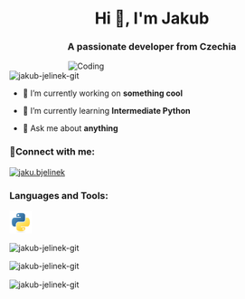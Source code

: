 <h1 align="center">Hi 👋, I'm Jakub</h1>
<h3 align="center">A passionate developer from Czechia</h3>
<img align="right" alt="Coding" width="400" src="[https://miro.medium.com/v2/resize:fit:679/1*w1BTUZctqyEYJrldIqJXqg.gif]">
<p align="left"> <img src="https://komarev.com/ghpvc/?username=jakub-jelinek-git&label=Profile%20views&color=0e75b6&style=flat" alt="jakub-jelinek-git" /> </p>

- 🔭 I’m currently working on **something cool**

- 🌱 I’m currently learning **Intermediate Python**

- 💬 Ask me about **anything**

<h3 align="left">💬Connect with me:</h3>
<p align="left">
<a href="https://instagram.com/jaku.bjelinek" target="blank"><img align="center" src="https://raw.githubusercontent.com/rahuldkjain/github-profile-readme-generator/master/src/images/icons/Social/instagram.svg" alt="jaku.bjelinek" height="30" width="40" /></a>
</p>

<h3 align="left">Languages and Tools:</h3>
<p align="left"> <a href="https://www.python.org" target="_blank" rel="noreferrer"> <img src="https://raw.githubusercontent.com/devicons/devicon/master/icons/python/python-original.svg" alt="python" width="40" height="40"/> </a> </p>

<p>&nbsp;<img align="left" src="https://github-readme-stats.vercel.app/api?username=jakub-jelinek-git&show_icons=true&locale=en" alt="jakub-jelinek-git" /></p>
<p><img align="center" src="https://github-readme-stats.vercel.app/api/top-langs?username=jakub-jelinek-git&show_icons=true&locale=en&layout=compact" alt="jakub-jelinek-git" /></p>
<p><img align="center" src="https://github-readme-streak-stats.herokuapp.com/?user=jakub-jelinek-git&" alt="jakub-jelinek-git" /></p>



